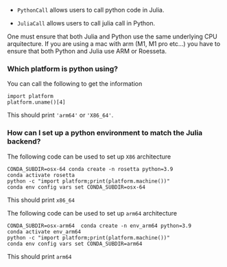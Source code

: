 - `PythonCall` allows users to call python code in Julia.

- `JuliaCall` allows users to call julia call in Python.

One must ensure that both Julia and Python use the same underlying CPU 
arquitecture. If you are using a mac with arm (M1, M1 pro etc...) you have 
to ensure that both Python and Julia use ARM or Roesseta.


### Which platform is python using?

You can call the following to get the information

```
import platform
platform.uname()[4]
```

This should print `'arm64'` or `'X86_64'`.

### How can I set up a python environment to match the Julia backend?

The following code can be used to set up `X86` architecture

```
CONDA_SUBDIR=osx-64 conda create -n rosetta python=3.9
conda activate rosetta
python -c "import platform;print(platform.machine())"
conda env config vars set CONDA_SUBDIR=osx-64
```
This should print `x86_64`

The following code can be used to set up `arm64` architecture

```
CONDA_SUBDIR=osx-arm64  conda create -n env_arm64 python=3.9
conda activate env_arm64
python -c "import platform;print(platform.machine())"
conda env config vars set CONDA_SUBDIR=arm64
```
This should print `arm64`

